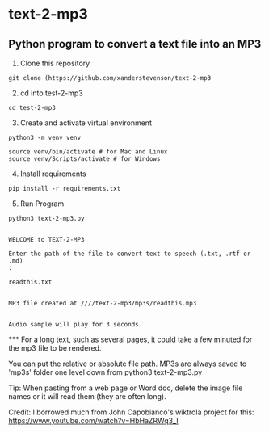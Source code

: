 # text-2-mp3

## Python program to convert a text file into an MP3


1. Clone this repository
```
git clone (https://github.com/xanderstevenson/text-2-mp3
```


2. cd into test-2-mp3
```
cd test-2-mp3
```


3. Create and activate virtual environment
```
python3 -m venv venv

source venv/bin/activate # for Mac and Linux
source venv/Scripts/activate # for Windows
```


4. Install requirements
```
pip install -r requirements.txt
```

5. Run Program
```
python3 text-2-mp3.py


WELCOME to TEXT-2-MP3

Enter the path of the file to convert text to speech (.txt, .rtf or .md)
:

readthis.txt


MP3 file created at ////text-2-mp3/mp3s/readthis.mp3


Audio sample will play for 3 seconds
```

*** For a long text, such as several pages, it could take a few minuted for the mp3 file to be rendered.

You can put the relative or absolute file path. MP3s are always saved to 'mp3s' folder one level down from python3 text-2-mp3.py

Tip: When pasting from a web page or Word doc, delete the image file names or it will read them (they are often long).


Credit: I borrowed much from John Capobianco's wiktrola project for this: https://www.youtube.com/watch?v=HbHaZRWq3_I
